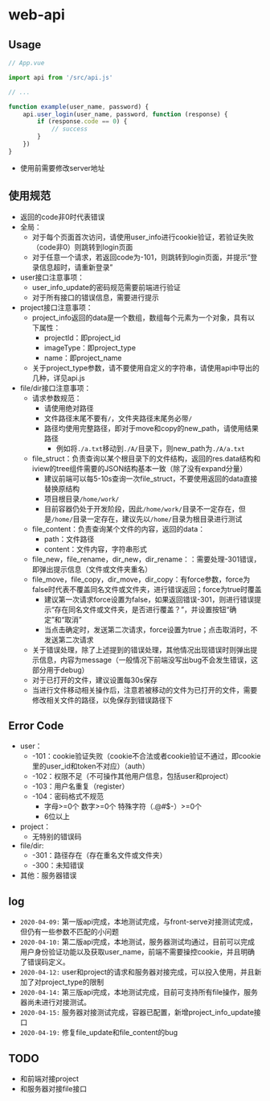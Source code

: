 # web-api

## Usage

```js
// App.vue

import api from '/src/api.js'

// ...

function example(user_name, password) {
    api.user_login(user_name, password, function (response) {
        if (response.code == 0) {
            // success
        }
    })
}

```

- 使用前需要修改server地址

## 使用规范

- 返回的code非0时代表错误
- 全局：
    - 对于每个页面首次访问，请使用user_info进行cookie验证，若验证失败（code非0）则跳转到login页面
    - 对于任意一个请求，若返回code为-101，则跳转到login页面，并提示“登录信息超时，请重新登录”
- user接口注意事项：
    - user_info_update的密码规范需要前端进行验证
    - 对于所有接口的错误信息，需要进行提示
- project接口注意事项：
    - project_info返回的data是一个数组，数组每个元素为一个对象，具有以下属性：
        - projectId：即project_id
        - imageType：即project_type
        - name：即project_name
    - 关于project_type参数，请不要使用自定义的字符串，请使用api中导出的几种，详见api.js
- file/dir接口注意事项：
    - 请求参数规范：
        - 请使用绝对路径
        - 文件路径末尾不要有`/`，文件夹路径末尾务必带`/`
        - 路径均使用完整路径，即对于move和copy的new_path，请使用结果路径
            - 例如将`./a.txt`移动到`./A/`目录下，则new_path为`./A/a.txt`
    - file_struct：负责查询以某个根目录下的文件结构，返回的res.data结构和iview的tree组件需要的JSON结构基本一致（除了没有expand分量）
        - 建议前端可以每5-10s查询一次file_struct，不要使用返回的data直接替换原结构
        - 项目根目录`/home/work/`
        - 目前容器仍处于开发阶段，因此`/home/work/`目录不一定存在，但是`/home/`目录一定存在，建议先以`/home/`目录为根目录进行测试
    - file_content：负责查询某个文件的内容，返回的data：
        - path：文件路径
        - content：文件内容，字符串形式
    - file_new，file_rename，dir_new，dir_rename：：需要处理-301错误，即弹出提示信息（文件或文件夹重名）
    - file_move，file_copy，dir_move，dir_copy：有force参数，force为false时代表不覆盖同名文件或文件夹，进行错误返回；force为true时覆盖
        - 建议第一次请求force设置为false，如果返回错误-301，则进行错误提示“存在同名文件或文件夹，是否进行覆盖？”，并设置按钮“确定”和“取消”
        - 当点击确定时，发送第二次请求，force设置为true；点击取消时，不发送第二次请求
    - 关于错误处理，除了上述提到的错误处理，其他情况出现错误时则弹出提示信息，内容为message（一般情况下前端没写出bug不会发生错误，这部分用于debug）
    - 对于已打开的文件，建议设置每30s保存
    - 当进行文件移动相关操作后，注意若被移动的文件为已打开的文件，需要修改相关文件的路径，以免保存到错误路径下
    
    

## Error Code

- user：
    - -101：cookie验证失败（cookie不合法或者cookie验证不通过，即cookie里的user_id和token不对应）（auth）
    - -102：权限不足（不可操作其他用户信息，包括user和project）
    - -103：用户名重复（register）
    - -104：密码格式不规范
        - 字母>=0个 数字>=0个 特殊字符（.@#$-）>=0个
        - 6位以上
- project：
    - 无特别的错误码
- file/dir:
    - -301：路径存在（存在重名文件或文件夹）
    - -300：未知错误
- 其他：服务器错误

## log

- `2020-04-09:` 第一版api完成，本地测试完成，与front-serve对接测试完成，但仍有一些参数不匹配的小问题
- `2020-04-10:` 第二版api完成，本地测试，服务器测试均通过，目前可以完成用户身份验证功能以及获取user_name，前端不需要操控cookie，并且明确了错误码定义。
- `2020-04-12:` user和project的请求和服务器对接完成，可以投入使用，并且新加了对project_type的限制
- `2020-04-14:` 第三版api完成，本地测试完成，目前可支持所有file操作，服务器尚未进行对接测试。
- `2020-04-15:` 服务器对接测试完成，容器已配置，新增project_info_update接口
- `2020-04-19:` 修复file_update和file_content的bug

## TODO

- 和前端对接project
- 和服务器对接file接口

